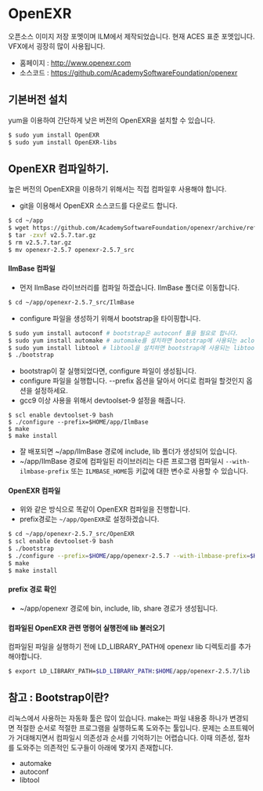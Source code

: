 # OpenEXR
오픈소스 이미지 저장 포멧이며 ILM에서 제작되었습니다.
현재 ACES 표준 포멧입니다. VFX에서 굉장히 많이 사용됩니다.

- 홈페이지 : http://www.openexr.com
- 소스코드 : https://github.com/AcademySoftwareFoundation/openexr

## 기본버전 설치
yum을 이용하여 간단하게 낮은 버전의 OpenEXR을 설치할 수 있습니다.

```bash
$ sudo yum install OpenEXR
$ sudo yum install OpenEXR-libs
```


## OpenEXR 컴파일하기.
높은 버전의 OpenEXR을 이용하기 위해서는 직접 컴파일후 사용해야 합니다.

- git을 이용해서 OpenEXR 소스코드를 다운로드 합니다.

```bash
$ cd ~/app
$ wget https://github.com/AcademySoftwareFoundation/openexr/archive/refs/tags/v2.5.7.tar.gz
$ tar -zxvf v2.5.7.tar.gz
$ rm v2.5.7.tar.gz
$ mv openexr-2.5.7 openexr-2.5.7_src
```

#### IlmBase 컴파일
- 먼저 IlmBase 라이브러리를 컴파일 하겠습니다. IlmBase 폴더로 이동합니다.
```bash
$ cd ~/app/openexr-2.5.7_src/IlmBase
```

- configure 파일을 생성하기 위해서 bootstrap을 타이핑합니다.
```bash
$ sudo yum install autoconf # bootstrap은 autoconf 툴을 필요로 합니다.
$ sudo yum install automake # automake를 설치하면 bootstrap에 사용되는 aclocal 명령어가 설치됩니다.
$ sudo yum install libtool # libtool을 설치하면 bootstrap에 사용되는 libtoolize 명령어가 설치됩니다.
$ ./bootstrap
```
- bootstrap이 잘 실행되었다면, configure 파일이 생성됩니다.
- configure 파일을 실행합니다. --prefix 옵션을 달아서 어디로 컴파일 할것인지 옵션을 설정하세요.
- gcc9 이상 사용을 위해서 devtoolset-9 설정을 해줍니다.
```
$ scl enable devtoolset-9 bash
$ ./configure --prefix=$HOME/app/IlmBase
$ make
$ make install
```

- 잘 배포되면 ~/app/IlmBase 경로에 include, lib 폴더가 생성되어 있습니다.
- ~/app/IlmBase 경로에 컴파일된 라이브러리는 다른 프로그램 컴파일시 `--with-ilmbase-prefix` 또는 `ILMBASE_HOME`등 키값에 대한 변수로 사용할 수 있습니다.

#### OpenEXR 컴파일
- 위와 같은 방식으로 똑같이 OpenEXR 컴파일을 진행합니다.
- prefix경로는 `~/app/OpenEXR`로 설정하겠습니다.

```bash
$ cd ~/app/openexr-2.5.7_src/OpenEXR
$ scl enable devtoolset-9 bash
$ ./bootstrap
$ ./configure --prefix=$HOME/app/openexr-2.5.7 --with-ilmbase-prefix=$HOME/app/IlmBase
$ make
$ make install
```

#### prefix 경로 확인
- ~/app/openexr 경로에 bin, include, lib, share 경로가 생성됩니다.


#### 컴파일된 OpenEXR 관련 명령어 실행전에 lib 불러오기
컴파일된 파일을 실행하기 전에 LD_LIBRARY_PATH에 openexr lib 디렉토리를 추가해야합니다.

```bash
$ export LD_LIBRARY_PATH=$LD_LIBRARY_PATH:$HOME/app/openexr-2.5.7/lib
```


## 참고 : Bootstrap이란?

리눅스에서 사용하는 자동화 툴은 많이 있습니다. make는 파일 내용중 하나가 변경되면 적절한 순서로 적절한 프로그램을 실행하도록 도와주는 툴입니다. 문제는  소프트웨어가 거대해지면서 컴파일시 의존성과 순서를 기억하기는 어렵습니다.
이때 의존성, 절차를 도와주는 의존적인 도구들이 아래에 몇가지 존재합니다.

- automake
- autoconf
- libtool